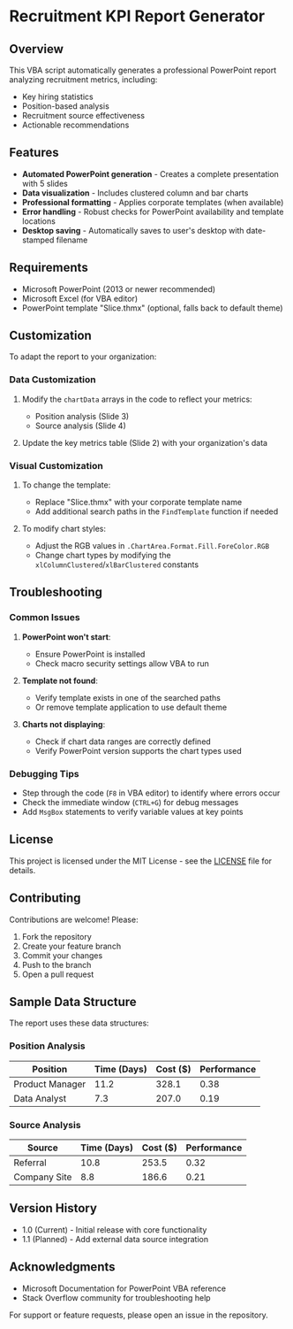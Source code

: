 # Recruitment KPI Report Generator

## Overview
This VBA script automatically generates a professional PowerPoint report analyzing recruitment metrics, including:
- Key hiring statistics
- Position-based analysis
- Recruitment source effectiveness
- Actionable recommendations

## Features
- **Automated PowerPoint generation** - Creates a complete presentation with 5 slides
- **Data visualization** - Includes clustered column and bar charts
- **Professional formatting** - Applies corporate templates (when available)
- **Error handling** - Robust checks for PowerPoint availability and template locations
- **Desktop saving** - Automatically saves to user's desktop with date-stamped filename

## Requirements
- Microsoft PowerPoint (2013 or newer recommended)
- Microsoft Excel (for VBA editor)
- PowerPoint template "Slice.thmx" (optional, falls back to default theme)

## Customization
To adapt the report to your organization:

### Data Customization
1. Modify the `chartData` arrays in the code to reflect your metrics:
   - Position analysis (Slide 3)
   - Source analysis (Slide 4)

2. Update the key metrics table (Slide 2) with your organization's data

### Visual Customization
1. To change the template:
   - Replace "Slice.thmx" with your corporate template name
   - Add additional search paths in the `FindTemplate` function if needed

2. To modify chart styles:
   - Adjust the RGB values in `.ChartArea.Format.Fill.ForeColor.RGB`
   - Change chart types by modifying the `xlColumnClustered`/`xlBarClustered` constants

## Troubleshooting
### Common Issues
1. **PowerPoint won't start**:
   - Ensure PowerPoint is installed
   - Check macro security settings allow VBA to run

2. **Template not found**:
   - Verify template exists in one of the searched paths
   - Or remove template application to use default theme

3. **Charts not displaying**:
   - Check if chart data ranges are correctly defined
   - Verify PowerPoint version supports the chart types used

### Debugging Tips
- Step through the code (`F8` in VBA editor) to identify where errors occur
- Check the immediate window (`CTRL+G`) for debug messages
- Add `MsgBox` statements to verify variable values at key points

## License
This project is licensed under the MIT License - see the [LICENSE](LICENSE) file for details.

## Contributing
Contributions are welcome! Please:
1. Fork the repository
2. Create your feature branch
3. Commit your changes
4. Push to the branch
5. Open a pull request

## Sample Data Structure
The report uses these data structures:

### Position Analysis
| Position          | Time (Days) | Cost ($) | Performance |
|-------------------|------------|----------|-------------|
| Product Manager   | 11.2       | 328.1    | 0.38        |
| Data Analyst      | 7.3        | 207.0    | 0.19        |

### Source Analysis
| Source         | Time (Days) | Cost ($) | Performance |
|---------------|------------|----------|-------------|
| Referral      | 10.8       | 253.5    | 0.32        |
| Company Site  | 8.8        | 186.6    | 0.21        |

## Version History
- 1.0 (Current) - Initial release with core functionality
- 1.1 (Planned) - Add external data source integration

## Acknowledgments
- Microsoft Documentation for PowerPoint VBA reference
- Stack Overflow community for troubleshooting help

For support or feature requests, please open an issue in the repository.
